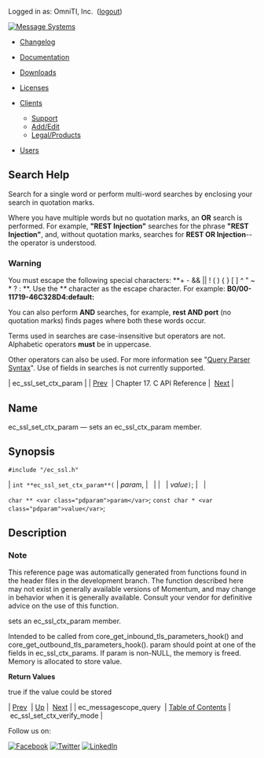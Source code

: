 Logged in as: OmniTI, Inc.  ([logout](https://support.messagesystems.com/logout.php))

[![Message Systems](https://support.messagesystems.com/images/ms-white205.png)](https://support.messagesystems.com/start.php) 

*   [Changelog](https://support.messagesystems.com/start.php?show=changelog)
*   [Documentation](https://support.messagesystems.com/docs/)
*   [Downloads](https://support.messagesystems.com/start.php)

*   [Licenses](https://support.messagesystems.com/license_summary.php)
*   <a href="">Clients</a>
    *   [Support](https://support.messagesystems.com/cs.php)
    *   [Add/Edit](https://support.messagesystems.com/edit_client.php)
    *   [Legal/Products](https://support.messagesystems.com/edit_products.php)
*   [Users](https://support.messagesystems.com/edit_customer.php)

## Search Help

Search for a single word or perform multi-word searches by enclosing your search in quotation marks.

Where you have multiple words but no quotation marks, an **OR** search is performed. For example, **"REST Injection"** searches for the phrase **"REST Injection"**, and, without quotation marks, searches for **REST OR Injection**--the operator is understood.

### Warning

You must escape the following special characters: **+ - && || ! ( ) { } [ ] ^ " ~ * ? : \**. Use the **\** character as the escape character. For example: **B0/00-11719-46C328D4\:default\:**

You can also perform **AND** searches, for example, **rest AND port** (no quotation marks) finds pages where both these words occur.

Terms used in searches are case-insensitive but operators are not. Alphabetic operators **must** be in uppercase.

Other operators can also be used. For more information see "[Query Parser Syntax](https://lucene.apache.org/core/old_versioned_docs/versions/3_0_0/queryparsersyntax.html)". Use of fields in searches is not currently supported.

| ec_ssl_set_ctx_param |
| [Prev](extending.C.genref.ec_messagescope_query.php)  | Chapter 17. C API Reference |  [Next](extending.C.genref.ec_ssl_set_ctx_verify_mode.php) |

<a name="extending.C.genref.ec_ssl_set_ctx_param"></a>
## Name

ec_ssl_set_ctx_param — sets an ec_ssl_ctx_param member.

## Synopsis

`#include "/ec_ssl.h"`

| `int **ec_ssl_set_ctx_param**(` | <var class="pdparam">param</var>, |   |
|   | <var class="pdparam">value</var>`)`; |   |

`char ** <var class="pdparam">param</var>`;
`const char * <var class="pdparam">value</var>`;<a name="idp19963728"></a>
## Description

### Note

This reference page was automatically generated from functions found in the header files in the development branch. The function described here may not exist in generally available versions of Momentum, and may change in behavior when it is generally available. Consult your vendor for definitive advice on the use of this function.

sets an ec_ssl_ctx_param member.

Intended to be called from core_get_inbound_tls_parameters_hook() and core_get_outbound_tls_parameters_hook(). <parameter>param</parameter> should point at one of the fields in <literal>ec_ssl_ctx_params</literal>. If <parameter>param</parameter> is non-<literal>NULL</literal>, the memory is freed. Memory is allocated to store <parameter>value</parameter>.

**Return Values**

true if the value could be stored

| [Prev](extending.C.genref.ec_messagescope_query.php)  | [Up](extending.C.ref.php) |  [Next](extending.C.genref.ec_ssl_set_ctx_verify_mode.php) |
| ec_messagescope_query  | [Table of Contents](index.php) |  ec_ssl_set_ctx_verify_mode |

Follow us on:

[![Facebook](https://support.messagesystems.com/images/icon-facebook.png)](http://www.facebook.com/messagesystems) [![Twitter](https://support.messagesystems.com/images/icon-twitter.png)](http://twitter.com/#!/MessageSystems) [![LinkedIn](https://support.messagesystems.com/images/icon-linkedin.png)](http://www.linkedin.com/company/message-systems)